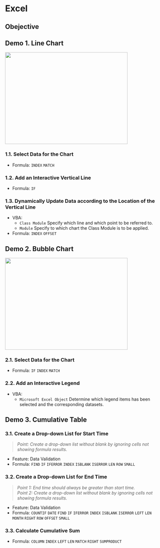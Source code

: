 # Excel
## Obejective

## Demo 1. Line Chart
<img src="https://j.gifs.com/MQMXzG.gif" width="400" height="300" />

### 1.1. Select Data for the Chart
- Formula: ```INDEX``` ```MATCH```
### 1.2. Add an Interactive Vertical Line
- Formula: ```IF```
### 1.3. Dynamically Update Data according to the Location of the Vertical Line
- VBA:   
  - ```Class Module``` Specify which line and which point to be referred to.  
  - ```Module``` Specify to which chart the Class Module is to be applied.    
- Formula: ```INDEX``` ```OFFSET```  
 
## Demo 2. Bubble Chart
<img src="https://j.gifs.com/ZV3yw5.gif" width="400" height="300" />    

### 2.1. Select Data for the Chart
- Formula: ```IF``` ```INDEX``` ```MATCH```
### 2.2. Add an Interactive Legend
- VBA:   
  - ```Microsoft Excel Object``` Determine which legend items has been selected and the corresponding datasets.  

## Demo 3. Cumulative Table
### 3.1. Create a Drop-down List for Start Time
> *Point: Create a drop-down list without blank by ignoring cells not showing formula results.*    
- Feature: Data Validation
- Formula: ```FIND``` ```IF``` ```IFERROR``` ```INDEX``` ```ISBLANK``` ```ISERROR``` ```LEN``` ```ROW``` ```SMALL```  
### 3.2. Create a Drop-down List for End Time
> *Point 1: End time should always be greater than start time.*  
> *Point 2: Create a drop-down list without blank by ignoring cells not showing formula results.*    
- Feature: Data Validation
- Formula: ```COUNTIF``` ```DATE``` ```FIND``` ```IF``` ```IFERROR``` ```INDEX``` ```ISBLANK``` ```ISERROR``` ```LEFT``` ```LEN``` ```MONTH``` ```RIGHT``` ```ROW``` ```OFFSET``` ```SMALL```
### 3.3. Calculate Cumulative Sum
- Formula: ```COLUMN``` ```INDEX``` ```LEFT``` ```LEN``` ```MATCH``` ```RIGHT``` ```SUMPRODUCT```
